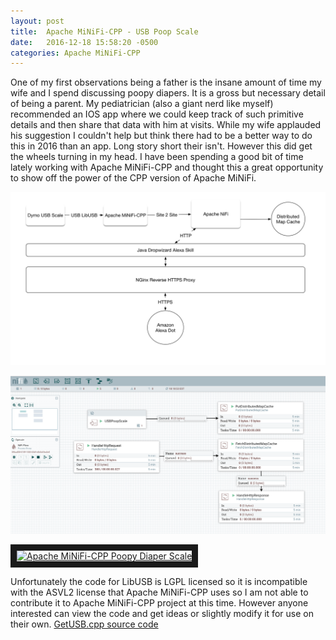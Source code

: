 ```yaml
---
layout: post
title:  Apache MiNiFi-CPP - USB Poop Scale
date:   2016-12-18 15:58:20 -0500
categories: Apache MiNiFi-CPP
---
```


One of my first observations being a father is the insane amount of time my wife and I spend discussing poopy diapers. It is a gross but necessary detail of being a parent. My pediatrician (also a giant nerd like myself) recommended an IOS app where we could keep track of such primitive details and then share that data with him at visits. While my wife applauded his suggestion I couldn't help but think there had to be a better way to do this in 2016 than an app. Long story short their isn't. However this did get the wheels turning in my head. I have been spending a good bit of time lately working with Apache MiNiFi-CPP and thought this a great opportunity to show off the power of the CPP version of Apache MiNiFi.

![USB Poop Scale Architecture](https://raw.githubusercontent.com/jdye64/jdye64.github.io/master/assets/images/USB_Poop_Scale_Architecture.png)

![Apache NiFi Workflow](https://raw.githubusercontent.com/jdye64/jdye64.github.io/master/assets/images/Poop_Scale_USB_Screenshot.png "Apache NiFi Workflow")

<a href="http://www.youtube.com/watch?feature=player_embedded&v=NObOFfeHCJs
" target="_blank"><img src="http://img.youtube.com/vi/NObOFfeHCJs/0.jpg" 
alt="Apache MiNiFi-CPP Poopy Diaper Scale" width="240" height="180" border="10" /></a>

Unfortunately the code for LibUSB is LGPL licensed so it is incompatible with the ASVL2 license that Apache MiNiFi-CPP uses so I am not able to contribute it to Apache MiNiFi-CPP project at this time. However anyone interested can view the code and get ideas or slightly modify it for use on their own. [GetUSB.cpp source code](https://github.com/jdye64/nifi-minifi-cpp/blob/libusb/libminifi/src/GetUSB.cpp)
